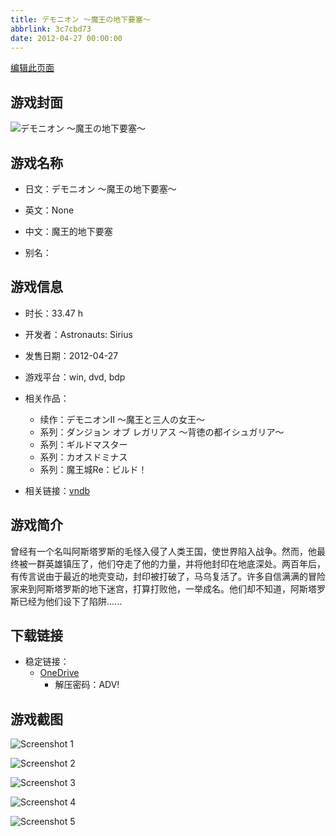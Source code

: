 ```yaml
---
title: デモニオン ～魔王の地下要塞～
abbrlink: 3c7cbd73
date: 2012-04-27 00:00:00
---
```

[编辑此页面](https://github.com/ACG-3/ADV3-source/blob/main/source/_posts/games/%E3%83%87%E3%83%A2%E3%83%8B%E3%82%AA%E3%83%B3%20%EF%BD%9E%E9%AD%94%E7%8E%8B%E3%81%AE%E5%9C%B0%E4%B8%8B%E8%A6%81%E5%A1%9E%EF%BD%9E.md)

## 游戏封面

![デモニオン ～魔王の地下要塞～](https://pan.timero.xyz/onedrive/img_lib_001/%E3%83%87%E3%83%A2%E3%83%8B%E3%82%AA%E3%83%B3%20%EF%BD%9E%E9%AD%94%E7%8E%8B%E3%81%AE%E5%9C%B0%E4%B8%8B%E8%A6%81%E5%A1%9E%EF%BD%9E_cover.avif)


## 游戏名称

- 日文：デモニオン ～魔王の地下要塞～
- 英文：None
- 中文：魔王的地下要塞

- 别名：


## 游戏信息

- 时长：33.47 h
- 开发者：Astronauts: Sirius
- 发售日期：2012-04-27
- 游戏平台：win, dvd, bdp
- 相关作品：
   - 续作：デモニオンII ～魔王と三人の女王～
   - 系列：ダンジョン オブ レガリアス ～背徳の都イシュガリア～
   - 系列：ギルドマスター
   - 系列：カオスドミナス
   - 系列：魔王城Re：ビルド！

- 相关链接：[vndb](https://vndb.org/v10041)


## 游戏简介

曾经有一个名叫阿斯塔罗斯的毛怪入侵了人类王国，使世界陷入战争。然而，他最终被一群英雄镇压了，他们夺走了他的力量，并将他封印在地底深处。两百年后，有传言说由于最近的地壳变动，封印被打破了，马乌复活了。许多自信满满的冒险家来到阿斯塔罗斯的地下迷宫，打算打败他，一举成名。他们却不知道，阿斯塔罗斯已经为他们设下了陷阱......




## 下载链接

- 稳定链接：
    - [OneDrive](https://pan.timero.xyz/onedrive/adv_lib_001/%E3%83%87%E3%83%A2%E3%83%8B%E3%82%AA%E3%83%B3%20%EF%BD%9E%E9%AD%94%E7%8E%8B%E3%81%AE%E5%9C%B0%E4%B8%8B%E8%A6%81%E5%A1%9E%EF%BD%9E)
        - 解压密码：ADV!



## 游戏截图


![Screenshot 1](https://pan.timero.xyz/onedrive/img_lib_001/%E3%83%87%E3%83%A2%E3%83%8B%E3%82%AA%E3%83%B3%20%EF%BD%9E%E9%AD%94%E7%8E%8B%E3%81%AE%E5%9C%B0%E4%B8%8B%E8%A6%81%E5%A1%9E%EF%BD%9E_Screenshot_1.avif)

![Screenshot 2](https://pan.timero.xyz/onedrive/img_lib_001/%E3%83%87%E3%83%A2%E3%83%8B%E3%82%AA%E3%83%B3%20%EF%BD%9E%E9%AD%94%E7%8E%8B%E3%81%AE%E5%9C%B0%E4%B8%8B%E8%A6%81%E5%A1%9E%EF%BD%9E_Screenshot_2.avif)

![Screenshot 3](https://pan.timero.xyz/onedrive/img_lib_001/%E3%83%87%E3%83%A2%E3%83%8B%E3%82%AA%E3%83%B3%20%EF%BD%9E%E9%AD%94%E7%8E%8B%E3%81%AE%E5%9C%B0%E4%B8%8B%E8%A6%81%E5%A1%9E%EF%BD%9E_Screenshot_3.avif)

![Screenshot 4](https://pan.timero.xyz/onedrive/img_lib_001/%E3%83%87%E3%83%A2%E3%83%8B%E3%82%AA%E3%83%B3%20%EF%BD%9E%E9%AD%94%E7%8E%8B%E3%81%AE%E5%9C%B0%E4%B8%8B%E8%A6%81%E5%A1%9E%EF%BD%9E_Screenshot_4.avif)

![Screenshot 5](https://pan.timero.xyz/onedrive/img_lib_001/%E3%83%87%E3%83%A2%E3%83%8B%E3%82%AA%E3%83%B3%20%EF%BD%9E%E9%AD%94%E7%8E%8B%E3%81%AE%E5%9C%B0%E4%B8%8B%E8%A6%81%E5%A1%9E%EF%BD%9E_Screenshot_5.avif)

